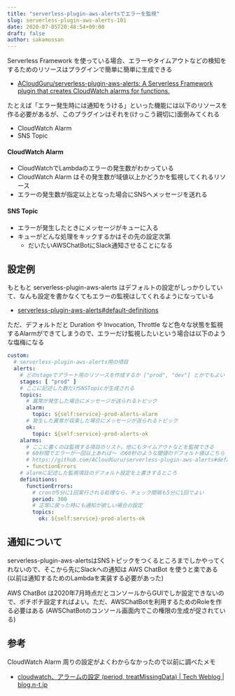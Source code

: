 ```yaml
---
title: "serverless-plugin-aws-alertsでエラーを監視"
slug: serverless-plugin-aws-alerts-101
date: 2020-07-05T20:48:54+09:00
draft: false
author: sakamossan
---
```


Serverless Framework を使っている場合、エラーやタイムアウトなどの検知をするためのリソースはプラグインで簡単に簡単に生成できる

- [ACloudGuru/serverless-plugin-aws-alerts: A Serverless Framework plugin that creates CloudWatch alarms for functions.](https://github.com/ACloudGuru/serverless-plugin-aws-alerts)

たとえば「エラー発生時には通知をうける」といった機能には以下のリソースを作る必要があるが、このプラグインはそれを(けっこう親切に)面倒みてくれる

- CloudWatch Alarm
- SNS Topic


#### CloudWatch Alarm

- CloudWatchでLambdaのエラーの発生数がわかっている
- CloudWatch Alarm はその発生数が域値以上かどうかを監視してくれるリソース
- エラーの発生数が指定以上となった場合にSNSへメッセージを送れる

#### SNS Topic

- エラーが発生したときにメッセージがキューに入る
- キューがどんな処理をキックするかはその先の設定次第
  - だいたいAWSChatBotにSlack通知させることになる


## 設定例

もともと serverless-plugin-aws-alerts はデフォルトの設定がしっかりしていて、なんも設定を書かなくてもエラーの監視はしてくれるようになっている

- [serverless-plugin-aws-alerts#default-definitions](https://github.com/ACloudGuru/serverless-plugin-aws-alerts#default-definitions)

ただ、デフォルトだと Duration や Invocation, Throttle など色々な状態を監視するAlarmができてしまうので、エラーだけ監視したいという場合は以下のような塩梅になる

```yaml
custom:
  # serverless-plugin-aws-alerts用の項目
  alerts:
    # どのstageでアラート用のリソースを作成するか ["prod", "dev"] とかでもよい
    stages: [ "prod" ]
    # ここに記述した数だけSNSTopicが生成される
    topics:
      # 異常が発生した場合にメッセージが送られるトピック
      alarm:
        topic: ${self:service}-prod-alerts-alarm
      # 発生した異常が収束した場合にメッセージが送られるトピック
      ok:
        topic: ${self:service}-prod-alerts-ok
    alarms:
      # ここに書くのは監視する項目のリスト。他にもタイムアウトなどを監視できる
      # 60秒間でエラーが一回以上あれば〜 の60秒のような閾値のデフォルト値はこちら
      # https://github.com/ACloudGuru/serverless-plugin-aws-alerts#default-definitions
      - functionErrors
    # alarmに記述した監視項目のデフォルト設定を上書きするところ
    definitions:
      functionErrors:
        # cronが5分に1回実行される処理なら、チェック間隔も5分に1回でよい
        period: 300
        # 正常に戻った時にも通知が欲しい場合の設定
        topics:
          ok: ${self:service}-prod-alerts-ok
```

## 通知について

serverless-plugin-aws-alertsはSNSトピックをつくるところまでしかやってくれないので、そこから先にSlackへの通知は AWS ChatBot を使うと楽である (以前は通知するためのLambdaを実装する必要があった)

AWS ChatBot は2020年7月時点だとコンソールからGUIでしか設定できないので、ポチポチ設定すればよい。ただ、AWSChatBotを利用するためのRoleを作る必要はある (AWSChatBotのコンソール画面内でこの権限の生成が促されている)


## 参考

CloudWatch Alarm 周りの設定がよくわからなかったので以前に調べたメモ

- [cloudwatch、アラームの設定 (period, treatMissingData) | Tech Weblog | blog.n-t.jp](https://blog.n-t.jp/cloudwatch-alarm-treatMissingData/)
